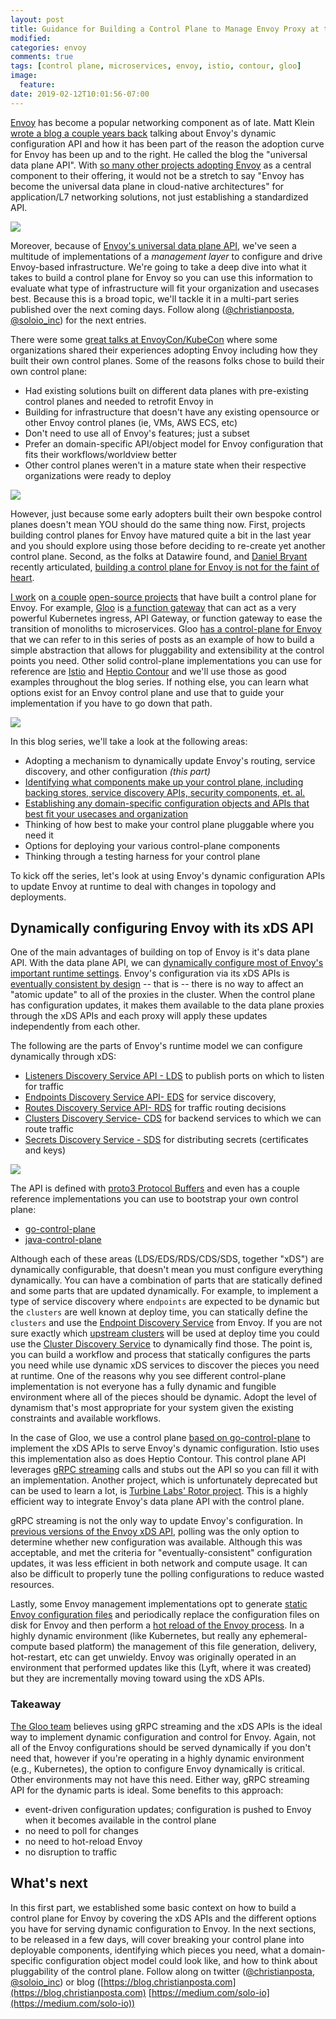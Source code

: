 ```yaml
---
layout: post
title: Guidance for Building a Control Plane to Manage Envoy Proxy at the edge, as a gateway, or in a mesh
modified:
categories: envoy
comments: true
tags: [control plane, microservices, envoy, istio, contour, gloo]
image:
  feature:
date: 2019-02-12T10:01:56-07:00
---
```


[Envoy](https://www.envoyproxy.io) has become a popular networking component as of late. Matt Klein [wrote a blog a couple years back](https://blog.envoyproxy.io/the-universal-data-plane-api-d15cec7a) talking about Envoy's dynamic configuration API and how it has been part of the reason the adoption curve for Envoy has been up and to the right. He called the blog the "universal data plane API". With [so many other projects adopting Envoy](https://www.envoyproxy.io/community) as a central component to their offering, it would not be a stretch to say "Envoy has become the universal data plane in cloud-native architectures" for application/L7 networking solutions, not just establishing a standardized API.

![](/images/control-plane/envoy.png)

Moreover, because of [Envoy's universal data plane API](https://blog.envoyproxy.io/the-universal-data-plane-api-d15cec7a), we've seen a multitude of implementations of a _management layer_ to configure and drive Envoy-based infrastructure.  We're going to take a deep dive into what it takes to build a control plane for Envoy so you can use this information to evaluate what type of infrastructure will fit your organization and usecases best. Because this is a broad topic, we'll tackle it in a multi-part series published over the next coming days. Follow along ([@christianposta](https://twitter.com/christianposta), [@soloio_inc](https://twitter.com/soloio_inc)) for the next entries.

There were some [great talks at EnvoyCon/KubeCon](https://blog.envoyproxy.io/envoycon-recap-579d53576511) where some organizations shared their experiences adopting Envoy including how they built their own control planes. Some of the reasons folks chose to build their own control plane:

* Had existing solutions built on different data planes with pre-existing control planes and needed to retrofit Envoy in
* Building for infrastructure that doesn't have any existing opensource or other Envoy control planes (ie, VMs, AWS ECS, etc)
* Don't need to use all of Envoy's features; just a subset
* Prefer an domain-specific API/object model for Envoy configuration that fits their workflows/worldview better
* Other control planes weren't in a mature state when their respective organizations were ready to deploy

![](/images/control-plane/control-plane-data-plane.png)

However, just because some early adopters built their own bespoke control planes doesn't mean YOU should do the same thing now. First, projects building control planes for Envoy have matured quite a bit in the last year and you should explore using those before deciding to re-create yet another control plane. Second, as the folks at Datawire found, and [Daniel Bryant](https://twitter.com/danielbryantuk) recently articulated, [building a control plane for Envoy is not for the faint of heart](https://www.infoq.com/articles/ambassador-api-gateway-kubernetes).

[I work](https://www.solo.io) on [a couple](https://github.com/istio/istio) [open-source projects](https://github.com/solo-io/gloo) that have built a control plane for Envoy. For example, [Gloo](https://gloo.solo.io) is [a function gateway](https://medium.com/solo-io/announcing-gloo-the-function-gateway-3f0860ef6600) that can act as a very powerful Kubernetes ingress, API Gateway, or function gateway to ease the transition of monoliths to microservices. Gloo [has a control-plane for Envoy](https://gloo.solo.io/introduction/architecture/) that we can refer to in this series of posts as an example of how to build a simple abstraction that allows for pluggability and extensibility at the control points you need. Other solid control-plane implementations you can use for reference are [Istio](https://istio.io) and [Heptio Contour](https://github.com/heptio/contour) and we'll use those as good examples throughout the blog series. If nothing else, you can learn what options exist for an Envoy control plane and use that to guide your implementation if you have to go down that path. 

![](/images/control-plane/envoyprojects.png)

In this blog series, we'll take a look at the following areas:

* Adopting a mechanism to dynamically update Envoy's routing, service discovery, and other configuration _(this part)_
* [Identifying what components make up your control plane, including backing stores, service discovery APIs, security components, et. al.](https://blog.christianposta.com/envoy/guidance-for-building-a-control-plane-for-envoy-identify-components/)
* [Establishing any domain-specific configuration objects and APIs that best fit your usecases and organization](https://blog.christianposta.com/envoy/guidance-for-building-a-control-plane-for-envoy-domain-specific-configuration-api/)
* Thinking of how best to make your control plane pluggable where you need it
* Options for deploying your various control-plane components
* Thinking through a testing harness for your control plane

To kick off the series, let's look at using Envoy's dynamic configuration APIs to update Envoy at runtime to deal with changes in topology and deployments.

## Dynamically configuring Envoy with its xDS API

One of the main advantages of building on top of Envoy is it's data plane API. With the data plane API, we can [dynamically configure most of Envoy's important runtime settings](https://www.envoyproxy.io/docs/envoy/v1.9.0/intro/arch_overview/dynamic_configuration). Envoy's configuration via its xDS APIs is [eventually consistent by design](https://blog.envoyproxy.io/embracing-eventual-consistency-in-soa-networking-32a5ee5d443d) -- that is -- there is no way to affect an "atomic update" to all of the proxies in the cluster. When the control plane has configuration updates, it makes them available to the data plane proxies through the xDS APIs and each proxy will apply these updates independently from each other. 

The following are the parts of Envoy's runtime model we can configure dynamically through xDS:

* [Listeners Discovery Service API - LDS](https://www.envoyproxy.io/docs/envoy/v1.9.0/configuration/listeners/lds#config-listeners-lds) to publish ports on which to listen for traffic
* [Endpoints Discovery Service API- EDS](https://www.envoyproxy.io/docs/envoy/v1.9.0/api-v2/api/v2/eds.proto#envoy-api-file-envoy-api-v2-eds-proto) for service discovery, 
* [Routes Discovery Service API- RDS](https://www.envoyproxy.io/docs/envoy/v1.9.0/configuration/http_conn_man/rds#config-http-conn-man-rds) for traffic routing decisions 
* [Clusters Discovery Service- CDS](https://www.envoyproxy.io/docs/envoy/v1.9.0/configuration/cluster_manager/cds#config-cluster-manager-cds) for backend services to which we can route traffic
* [Secrets Discovery Service - SDS](https://www.envoyproxy.io/docs/envoy/v1.9.0/configuration/secret) for distributing secrets (certificates and keys)

![](/images/control-plane/xds-control-plane.png)

The API is defined with [proto3 Protocol Buffers](https://www.envoyproxy.io/docs/envoy/v1.9.0/configuration/overview/v2_overview#config-overview-v2) and even has a couple reference implementations you can use to bootstrap your own control plane:

* [go-control-plane](https://github.com/envoyproxy/go-control-plane)
* [java-control-plane](https://github.com/envoyproxy/java-control-plane)

Although each of these areas (LDS/EDS/RDS/CDS/SDS, together "xDS") are dynamically configurable, that doesn't mean you must configure everything dynamically. You can have a combination of parts that are statically defined and some parts that are updated dynamically. For example, to implement a type of service discovery where `endpoints` are expected to be dynamic but the `clusters` are well known at deploy time, you can statically define the `clusters` and use the [Endpoint Discovery Service](https://www.envoyproxy.io/docs/envoy/v1.9.0/api-v2/api/v2/eds.proto#envoy-api-file-envoy-api-v2-eds-proto) from Envoy. If you are not sure exactly which [upstream clusters](https://www.envoyproxy.io/docs/envoy/v1.9.0/intro/arch_overview/terminology) will be used at deploy time you could use the [Cluster Discovery Service](https://www.envoyproxy.io/docs/envoy/v1.9.0/configuration/cluster_manager/cds#config-cluster-manager-cds) to dynamically find those. The point is, you can build a workflow and process that statically configures the parts you need while use dynamic xDS services to discover the pieces you need at runtime. One of the reasons why you see different control-plane implementation is not everyone has a fully dynamic and fungible environment where all of the pieces should be dynamic. Adopt the level of dynamism that's most appropriate for your system given the existing constraints and available workflows. 

In the case of Gloo, we use a control plane [based on go-control-plane](https://github.com/solo-io/gloo/blob/ac3bddf202423b297fb909eb6eff498745a8c015/projects/gloo/pkg/xds/envoy.go#L76) to implement the xDS APIs to serve Envoy's dynamic configuration. Istio uses this implementation also as does Heptio Contour. This control plane API leverages [gRPC streaming](https://grpc.io/docs/guides/concepts.html#server-streaming-rpc) calls and stubs out the API so you can fill it with an implementation. Another project, which is unfortunately deprecated but can be used to learn a lot, is [Turbine Labs' Rotor project](https://github.com/turbinelabs/rotor).  This is a highly efficient way to integrate Envoy's data plane API with the control plane. 

gRPC streaming is not the only way to update Envoy's configuration. In [previous versions of the Envoy xDS API](https://www.envoyproxy.io/docs/envoy/v1.5.0/api-v1/api), polling was the only option to determine whether new configuration was available. Although this was acceptable, and met the criteria for "eventually-consistent" configuration updates, it was less efficient in both network and compute usage. It can also be difficult to properly tune the polling configurations to reduce wasted resources. 

Lastly, some Envoy management implementations opt to generate [static Envoy configuration files](https://www.envoyproxy.io/docs/envoy/latest/configuration/overview/v2_overview#static) and periodically replace the configuration files on disk for Envoy and then perform a [hot reload of the Envoy process](https://blog.envoyproxy.io/envoy-hot-restart-1d16b14555b5). In a highly dynamic environment (like Kubernetes, but really any ephemeral-compute based platform) the management of this file generation, delivery, hot-restart, etc can get unwieldy. Envoy was originally operated in an environment that performed updates like this (Lyft, where it was created) but they are incrementally moving toward using the xDS APIs.

### Takeaway
[The Gloo team](https://github.com/solo-io/gloo/graphs/contributors) believes using gRPC streaming and the xDS APIs is the ideal way to implement dynamic configuration and control for Envoy. Again, not all of the Envoy configurations should be served dynamically if you don't need that, however if you're operating in a highly dynamic environment (e.g., Kubernetes), the option to configure Envoy dynamically is critical. Other environments may not have this need. Either way, gRPC streaming API for the dynamic parts is ideal.  Some benefits to this approach:

* event-driven configuration updates; configuration is pushed to Envoy when it becomes available in the control plane
* no need to poll for changes
* no need to hot-reload Envoy
* no disruption to traffic



## What's next

In this first part, we established some basic context on how to build a control plane for Envoy by covering the xDS APIs and the different options you have for serving dynamic configuration to Envoy. In the next sections, to be released in a few days, will cover breaking your control plane into deployable components, identifying which pieces you need, what a domain-specific configuration object model could look like, and how to think about pluggability of the control plane. Follow along on twitter ([@christianposta](https://twitter.com/christianposta), [@soloio_inc](https://twitter.com/soloio_inc)) or blog ([https://blog.christianposta.com](https://blog.christianposta.com) [https://medium.com/solo-io](https://medium.com/solo-io))
